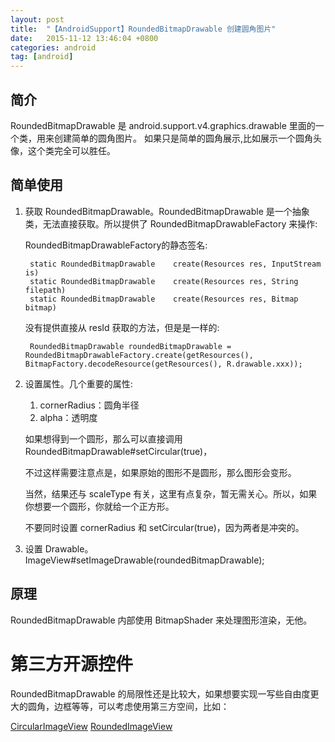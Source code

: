 ```yaml
---
layout: post
title:  "【AndroidSupport】RoundedBitmapDrawable 创建圆角图片"
date:   2015-11-12 13:46:04 +0800
categories: android
tag: [android]
---
```


## 简介
RoundedBitmapDrawable 是 android.support.v4.graphics.drawable 里面的一个类，用来创建简单的圆角图片。
如果只是简单的圆角展示,比如展示一个圆角头像，这个类完全可以胜任。

## 简单使用

1. 获取 RoundedBitmapDrawable。RoundedBitmapDrawable 是一个抽象类，无法直接获取。所以提供了 RoundedBitmapDrawableFactory 来操作:

    RoundedBitmapDrawableFactory的静态签名:

        static RoundedBitmapDrawable	create(Resources res, InputStream is)
        static RoundedBitmapDrawable	create(Resources res, String filepath)
        static RoundedBitmapDrawable	create(Resources res, Bitmap bitmap)
        
    没有提供直接从 resId 获取的方法，但是是一样的:
    
        RoundedBitmapDrawable roundedBitmapDrawable = RoundedBitmapDrawableFactory.create(getResources(), BitmapFactory.decodeResource(getResources(), R.drawable.xxx));

2. 设置属性。几个重要的属性:

    1. cornerRadius：圆角半径
    1. alpha：透明度
    
    如果想得到一个圆形，那么可以直接调用 RoundedBitmapDrawable#setCircular(true)，
    
    不过这样需要注意点是，如果原始的图形不是圆形，那么图形会变形。
    
    当然，结果还与 scaleType 有关，这里有点复杂，暂无需关心。所以，如果你想要一个圆形，你就给一个正方形。
    
    不要同时设置 cornerRadius 和 setCircular(true)，因为两者是冲突的。

3. 设置 Drawable。 ImageView#setImageDrawable(roundedBitmapDrawable);

## 原理

RoundedBitmapDrawable 内部使用 BitmapShader 来处理图形渲染，无他。

# 第三方开源控件

RoundedBitmapDrawable 的局限性还是比较大，如果想要实现一写些自由度更大的圆角，边框等等，可以考虑使用第三方空间，比如：

[CircularImageView](https://github.com/lopspower/CircularImageView)
[RoundedImageView](https://github.com/vinc3m1/RoundedImageView)
